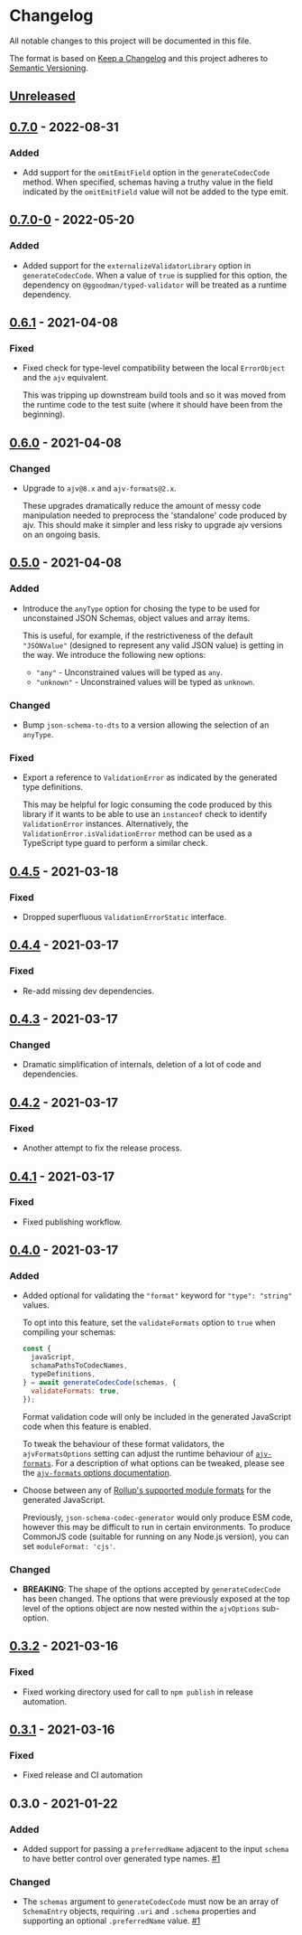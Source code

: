 # Changelog

All notable changes to this project will be documented in this file.

The format is based on [Keep a Changelog](http://keepachangelog.com/en/1.0.0/)
and this project adheres to [Semantic Versioning](http://semver.org/spec/v2.0.0.html).

## [Unreleased]

## [0.7.0] - 2022-08-31
### Added
- Add support for the `omitEmitField` option in the `generateCodecCode` method. When specified, schemas having a truthy value in the field indicated by the `omitEmitField` value will not be added to the type emit.

## [0.7.0-0] - 2022-05-20
### Added
- Added support for the `externalizeValidatorLibrary` option in `generateCodecCode`. When a value of `true` is supplied for this option, the dependency on `@ggoodman/typed-validator` will be treated as a runtime dependency.

## [0.6.1] - 2021-04-08
### Fixed
- Fixed check for type-level compatibility between the local `ErrorObject` and the `ajv` equivalent.
  
  This was tripping up downstream build tools and so it was moved from the runtime code to the test suite (where it should have been from the beginning).

## [0.6.0] - 2021-04-08
### Changed
- Upgrade to `ajv@8.x` and `ajv-formats@2.x`.
  
  These upgrades dramatically reduce the amount of messy code manipulation needed to preprocess the 'standalone' code produced by ajv. This should make it simpler and less risky to upgrade ajv versions on an ongoing basis.

## [0.5.0] - 2021-04-08
### Added
- Introduce the `anyType` option for chosing the type to be used for unconstained JSON Schemas, object values and array items.
  
  This is useful, for example, if the restrictiveness of the default `"JSONValue"` (designed to represent any valid JSON value) is getting in the way. We introduce the following new options:
  
  - `"any"` - Unconstrained values will be typed as `any`.
  - `"unknown"` - Unconstrained values will be typed as `unknown`.

### Changed
- Bump `json-schema-to-dts` to a version allowing the selection of an `anyType`.

### Fixed
- Export a reference to `ValidationError` as indicated by the generated type definitions.
  
  This may be helpful for logic consuming the code produced by this library if it wants to be able to use an `instanceof` check to identify `ValidationError` instances. Alternatively, the `ValidationError.isValidationError` method can be used as a TypeScript type guard to perform a similar check.

## [0.4.5] - 2021-03-18
### Fixed
- Dropped superfluous `ValidationErrorStatic` interface.

## [0.4.4] - 2021-03-17
### Fixed
- Re-add missing dev dependencies.

## [0.4.3] - 2021-03-17
### Changed
- Dramatic simplification of internals, deletion of a lot of code and dependencies.

## [0.4.2] - 2021-03-17
### Fixed
- Another attempt to fix the release process.

## [0.4.1] - 2021-03-17
### Fixed
- Fixed publishing workflow.

## [0.4.0] - 2021-03-17
### Added
- Added optional for validating the `"format"` keyword for `"type": "string"` values.
  
  To opt into this feature, set the `validateFormats` option to `true` when compiling your schemas:
  
  ```js
  const {
    javaScript,
    schamaPathsToCodecNames,
    typeDefinitions,
  } = await generateCodecCode(schemas, {
    validateFormats: true,
  });
  ```
  
  Format validation code will only be included in the generated JavaScript code when this feature is enabled.
  
  To tweak the behaviour of these format validators, the `ajvFormatsOptions` setting can adjust the runtime behaviour of [`ajv-formats`](https://github.com/ajv-validator/ajv-formats). For a description of what options can be tweaked, please see the [`ajv-formats` options documentation](https://github.com/ajv-validator/ajv-formats#options).
- Choose between any of [Rollup's supported module formats](https://rollupjs.org/guide/en/#outputformat) for the generated JavaScript.
  
  Previously, `json-schema-codec-generator` would only produce ESM code, however this may be difficult to run in certain environments. To produce CommonJS code (suitable for running on any Node.js version), you can set `moduleFormat: 'cjs'`.

### Changed
- **BREAKING**: The shape of the options accepted by `generateCodecCode` has been changed. The options that were previously exposed at the top level of the options object are now nested within the `ajvOptions` sub-option.

## [0.3.2] - 2021-03-16
### Fixed
- Fixed working directory used for call to `npm publish` in release automation.

## [0.3.1] - 2021-03-16
### Fixed
- Fixed release and CI automation

## 0.3.0 - 2021-01-22
### Added
- Added support for passing a `preferredName` adjacent to the input `schema` to have better control over generated type names. [#1]

### Changed
- The `schemas` argument to `generateCodecCode` must now be an array of `SchemaEntry` objects, requiring `.uri` and `.schema` properties and supporting an optional `.preferredName` value. [#1]

[#1]: https://github.com/ggoodman/json-schema-codec-generator/issues/1

[Unreleased]: https://github.com/ggoodman/json-schema-codec-generator/compare/v0.7.0...HEAD
[0.7.0]: https://github.com/ggoodman/json-schema-codec-generator/compare/v0.7.0-0...v0.7.0
[0.7.0-0]: https://github.com/ggoodman/json-schema-codec-generator/compare/v0.6.1...v0.7.0-0
[0.6.1]: https://github.com/ggoodman/json-schema-codec-generator/compare/v0.6.0...v0.6.1
[0.6.0]: https://github.com/ggoodman/json-schema-codec-generator/compare/v0.5.0...v0.6.0
[0.5.0]: https://github.com/ggoodman/json-schema-codec-generator/compare/v0.4.5...v0.5.0
[0.4.5]: https://github.com/ggoodman/json-schema-codec-generator/compare/v0.4.4...v0.4.5
[0.4.4]: https://github.com/ggoodman/json-schema-codec-generator/compare/v0.4.3...v0.4.4
[0.4.3]: https://github.com/ggoodman/json-schema-codec-generator/compare/v0.4.2...v0.4.3
[0.4.2]: https://github.com/ggoodman/json-schema-codec-generator/compare/v0.4.1...v0.4.2
[0.4.1]: https://github.com/ggoodman/json-schema-codec-generator/compare/v0.4.0...v0.4.1
[0.4.0]: https://github.com/ggoodman/json-schema-codec-generator/compare/v0.3.2...v0.4.0
[0.3.2]: https://github.com/ggoodman/json-schema-codec-generator/compare/v0.3.1...v0.3.2
[0.3.1]: https://github.com/ggoodman/json-schema-codec-generator/compare/v0.3.0...v0.3.1
